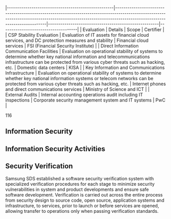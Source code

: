 |----------------------------------------------------|--------------------------------------------------------------------------------------------------------------------------------------------------------------------------------------------------------|------------------------------------------------------|-------------------------------------|
| Evaluation                                         | Details                                                                                                                                                                                                | Scope                                                | Certifier                           |
| CSP Stability Evaluation                           | Evaluation of IT assets for financial cloud services, and DC protection  measures and stability                                                                                                        | Financial cloud services                             | FSI (Financial  Security Institute) |
| Direct Information  Communication Facilities       | Evaluation on operational stability of systems to determine whether  key national information and telecommunications infrastructure can be  protected from various cyber threats such as hacking, etc. | Domestic data centers                                | KISA                                |
| Key Information and  Communications Infrastructure | Evaluation on operational stability of systems to determine whether key  national information systems or telecom networks can be protected from  various cyber threats such as hacking, etc.           | Internet phones and direct  communications services  | Ministry of  Science and ICT        |
| External Audits                                    | Internal accounting operations audit including IT inspections                                                                                                                                          | Corporate security management  system and IT systems | PwC                                 |

116

## **Information Security**

## **Information Security Activities**

## **Security Verification**

Samsung SDS established a software security verification system with specialized verification procedures for each stage to minimize security vulnerabilities in system and product developments and ensure safe software development. Verification is carried out across the entire process from security design to source code, open source, application systems and infrastructure, to services, prior to launch or before services are opened, allowing transfer to operations only when passing verification standards.